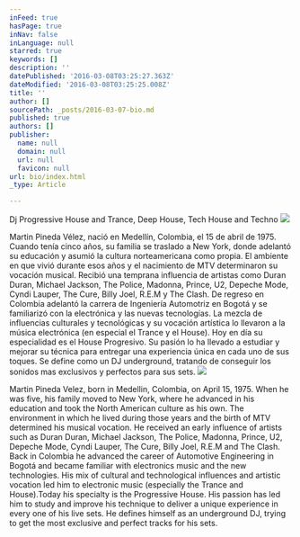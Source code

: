 ```yaml
---
inFeed: true
hasPage: true
inNav: false
inLanguage: null
starred: true
keywords: []
description: ''
datePublished: '2016-03-08T03:25:27.363Z'
dateModified: '2016-03-08T03:25:25.008Z'
title: ''
author: []
sourcePath: _posts/2016-03-07-bio.md
published: true
authors: []
publisher:
  name: null
  domain: null
  url: null
  favicon: null
url: bio/index.html
_type: Article

---
```

Dj Progressive House and Trance, Deep House, Tech House and Techno
![](https://s3-us-west-2.amazonaws.com/the-grid-img/p/d59a379fcb08aefbdc5ec35f5e4bba7719e40341.jpg)

Martin Pineda Vélez, nació en Medellín, Colombia, el 15 de abril de
1975\. Cuando tenía cinco años, su familia se traslado a New York, donde
adelantó su educación y asumió la cultura norteamericana como propia. El
ambiente en que vivió durante esos años y el nacimiento de MTV determinaron su
vocación musical. Recibió una temprana influencia de artistas como Duran Duran,
Michael Jackson, The Police, Madonna, Prince, U2, Depeche Mode, Cyndi Lauper,
The Cure, Billy Joel, R.E.M y The Clash. De regreso en Colombia adelantó la carrera de Ingeniería Automotriz en
Bogotá y se familiarizó con la electrónica y las nuevas tecnologías. La mezcla
de influencias culturales y tecnológicas y su vocación artística lo llevaron a la música electrónica (en especial
el Trance y el House). Hoy en día su especialidad es el House Progresivo. Su pasión lo ha
llevado a estudiar y mejorar su técnica para entregar una experiencia única en
cada uno de sus toques. Se define como un DJ underground, tratando de conseguir
los sonidos mas exclusivos y perfectos para sus sets.
![](https://the-grid-user-content.s3-us-west-2.amazonaws.com/73fdc40b-9847-471e-986e-8a2103cd5fd4.png)

Martin Pineda
Velez, born in Medellin, Colombia, on April 15, 1975\. When he was five, his
family moved to New York, where he advanced in his education and took the North
American culture as his own. The environment in which he lived during those
years and the birth of MTV determined his musical vocation. He received an
early influence of artists such as Duran Duran, Michael Jackson, The Police,
Madonna, Prince, U2, Depeche Mode, Cyndi Lauper, The Cure, Billy Joel, R.E.M
and The Clash. Back in
Colombia he advanced the career of Automotive Engineering in Bogotá and became
familiar with electronics music and the new technologies. His mix of cultural
and technological influences and artistic vocation led him to electronic music
(especially the Trance and House).Today his
specialty is the Progressive House. His passion has led him to study and
improve his technique to deliver a unique experience in every one of his live
sets. He defines himself as an underground DJ, trying to get the most exclusive
and perfect tracks for his sets.
